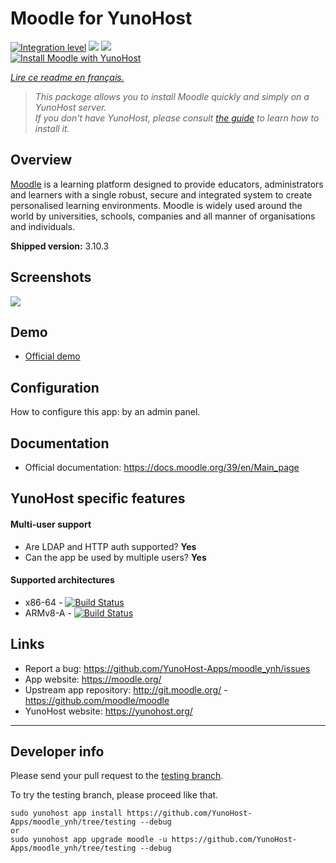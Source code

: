 # Moodle for YunoHost

[![Integration level](https://dash.yunohost.org/integration/moodle.svg)](https://dash.yunohost.org/appci/app/moodle) ![](https://ci-apps.yunohost.org/ci/badges/moodle.status.svg) ![](https://ci-apps.yunohost.org/ci/badges/moodle.maintain.svg)  
[![Install Moodle with YunoHost](https://install-app.yunohost.org/install-with-yunohost.svg)](https://install-app.yunohost.org/?app=moodle)

*[Lire ce readme en français.](./README_fr.md)*

> *This package allows you to install Moodle quickly and simply on a YunoHost server.  
If you don't have YunoHost, please consult [the guide](https://yunohost.org/#/install) to learn how to install it.*

## Overview
[Moodle](https://moodle.org) is a learning platform designed to provide educators, administrators and learners with a single robust, secure and integrated system to create personalised learning environments. Moodle is widely used around the world by universities, schools, companies and all manner of organisations and individuals.

**Shipped version:** 3.10.3

## Screenshots

![](https://upload.wikimedia.org/wikipedia/commons/3/36/Moodle_2.0_on_Firefox_4.0.png)

## Demo

* [Official demo](https://sandbox.moodledemo.net/)

## Configuration

How to configure this app: by an admin panel.

## Documentation

 * Official documentation: https://docs.moodle.org/39/en/Main_page

## YunoHost specific features

#### Multi-user support

* Are LDAP and HTTP auth supported? **Yes** 
* Can the app be used by multiple users? **Yes**

#### Supported architectures

* x86-64 - [![Build Status](https://ci-apps.yunohost.org/ci/logs/moodle%20%28Apps%29.svg)](https://ci-apps.yunohost.org/ci/apps/moodle/)
* ARMv8-A - [![Build Status](https://ci-apps-arm.yunohost.org/ci/logs/moodle%20%28Apps%29.svg)](https://ci-apps-arm.yunohost.org/ci/apps/moodle/)

## Links

 * Report a bug: https://github.com/YunoHost-Apps/moodle_ynh/issues
 * App website: https://moodle.org/
 * Upstream app repository: http://git.moodle.org/ - https://github.com/moodle/moodle 
 * YunoHost website: https://yunohost.org/

---

## Developer info

Please send your pull request to the [testing branch](https://github.com/YunoHost-Apps/moodle_ynh/tree/testing).

To try the testing branch, please proceed like that.
```
sudo yunohost app install https://github.com/YunoHost-Apps/moodle_ynh/tree/testing --debug
or
sudo yunohost app upgrade moodle -u https://github.com/YunoHost-Apps/moodle_ynh/tree/testing --debug
```
